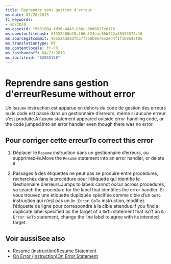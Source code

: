 ```yaml
---
title: Reprendre sans gestion d'erreur
ms.date: 07/20/2015
f1_keywords:
- vbrID20
ms.assetid: f9631804-fd36-4443-b36c-30db827e6176
ms.openlocfilehash: 61332486b20af66af24eac06b222a38353578c16
ms.sourcegitcommit: 9b552addadfb57fab0b9e7852ed4f1f1b8a42f8e
ms.translationtype: MT
ms.contentlocale: fr-FR
ms.lasthandoff: 04/23/2019
ms.locfileid: "62055158"
---
```

# <a name="resume-without-error"></a><span data-ttu-id="88ebf-102">Reprendre sans gestion d'erreur</span><span class="sxs-lookup"><span data-stu-id="88ebf-102">Resume without error</span></span>
<span data-ttu-id="88ebf-103">Un `Resume` instruction est apparue en dehors du code de gestion des erreurs ou le code est passé dans un gestionnaire d’erreurs, même si aucune erreur s’est produite.</span><span class="sxs-lookup"><span data-stu-id="88ebf-103">A `Resume` statement appeared outside error-handling code, or the code jumped into an error handler even though there was no error.</span></span>  
  
## <a name="to-correct-this-error"></a><span data-ttu-id="88ebf-104">Pour corriger cette erreur</span><span class="sxs-lookup"><span data-stu-id="88ebf-104">To correct this error</span></span>  
  
1. <span data-ttu-id="88ebf-105">Déplacer le `Resume` instruction dans un gestionnaire d’erreurs, ou supprimez-le.</span><span class="sxs-lookup"><span data-stu-id="88ebf-105">Move the `Resume` statement into an error handler, or delete it.</span></span>  
  
2. <span data-ttu-id="88ebf-106">Passages à des étiquettes ne peut pas se produire entre procédures, recherchez dans la procédure pour l’étiquette qui identifie le Gestionnaire d’erreurs.</span><span class="sxs-lookup"><span data-stu-id="88ebf-106">Jumps to labels cannot occur across procedures, so search the procedure for the label that identifies the error handler.</span></span> <span data-ttu-id="88ebf-107">Si vous trouvez une étiquette dupliquée spécifiée comme cible d’un `GoTo` instruction qui n’est pas un `On Error GoTo` instruction, modifiez l’étiquette de ligne pour correspondre à la cible attendue.</span><span class="sxs-lookup"><span data-stu-id="88ebf-107">If you find a duplicate label specified as the target of a `GoTo` statement that isn't an `On Error GoTo` statement, change the line label to agree with its intended target.</span></span>  
  
## <a name="see-also"></a><span data-ttu-id="88ebf-108">Voir aussi</span><span class="sxs-lookup"><span data-stu-id="88ebf-108">See also</span></span>

- [<span data-ttu-id="88ebf-109">Resume (instruction)</span><span class="sxs-lookup"><span data-stu-id="88ebf-109">Resume Statement</span></span>](../../../visual-basic/language-reference/statements/resume-statement.md)
- [<span data-ttu-id="88ebf-110">On Error (instruction)</span><span class="sxs-lookup"><span data-stu-id="88ebf-110">On Error Statement</span></span>](../../../visual-basic/language-reference/statements/on-error-statement.md)
